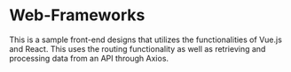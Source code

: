 # Web-Frameworks
This is a sample front-end designs that utilizes the functionalities of Vue.js and React. This uses the routing functionality as well as retrieving and processing data from an API through Axios.
